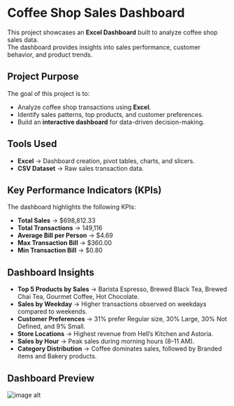 # Coffee Shop Sales Dashboard

This project showcases an **Excel Dashboard** built to analyze coffee shop sales data.  
The dashboard provides insights into sales performance, customer behavior, and product trends.  

## Project Purpose
The goal of this project is to:
- Analyze coffee shop transactions using **Excel**.
- Identify sales patterns, top products, and customer preferences.
- Build an **interactive dashboard** for data-driven decision-making.

## Tools Used
- **Excel** → Dashboard creation, pivot tables, charts, and slicers.
- **CSV Dataset** → Raw sales transaction data.

##  Key Performance Indicators (KPIs)
The dashboard highlights the following KPIs:
- **Total Sales** → $698,812.33  
- **Total Transactions** → 149,116  
- **Average Bill per Person** → $4.69  
- **Max Transaction Bill** → $360.00  
- **Min Transaction Bill** → $0.80  

## Dashboard Insights
- **Top 5 Products by Sales** → Barista Espresso, Brewed Black Tea, Brewed Chai Tea, Gourmet Coffee, Hot Chocolate.  
- **Sales by Weekday** → Higher transactions observed on weekdays compared to weekends.  
- **Customer Preferences** → 31% prefer Regular size, 30% Large, 30% Not Defined, and 9% Small.  
- **Store Locations** → Highest revenue from Hell’s Kitchen and Astoria.  
- **Sales by Hour** → Peak sales during morning hours (8–11 AM).  
- **Category Distribution** → Coffee dominates sales, followed by Branded items and Bakery products.

## Dashboard Preview
![image alt]([image_url](https://github.com/yuvrajpawar4766/Data-Analysis-Project/blob/69df9a94e9c89549ea3a3953011c4c169c2b6c03/Screenshot%202025-08-30%20100801.png))

